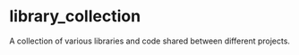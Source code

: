 library_collection
==================

A collection of various libraries and code shared between different projects.
